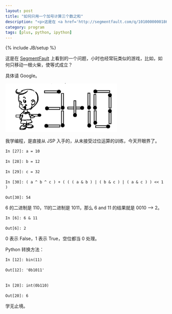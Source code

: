 ```yaml
---
layout: post
title: "如何只用一个加号计算三个数之和"
description: "<p>这是在 <a href='http://segmentfault.com/q/1010000000186540'>SegmentFault</a> 上看到的一个问题，小时也经常玩类似的游戏，比如，如何只移动一根火柴，使等式成立？</p><p>具体请 Google。</p><p><img src='/assets/images/2013/02/match.jpg' alt='火柴'></p><p>我学编程，是直接从 JSP 入手的，从未接受过位运算的训练，今天开眼界了。</p>"
category: program
tags: [plus, python, ipython]
---
```

{% include JB/setup %}

这是在 [SegmentFault](http://segmentfault.com/q/1010000000186540) 上看到的一个问题，小时也经常玩类似的游戏，比如，如何只移动一根火柴，使等式成立？

具体请 Google。

![火柴](/assets/images/2013/02/match.jpg)

我学编程，是直接从 JSP 入手的，从未接受过位运算的训练，今天开眼界了。

```
In [27]: a = 10

In [28]: b = 12

In [29]: c = 32

In [30]: ( a ^ b ^ c ) + ( ( ( a & b ) | ( b & c ) | ( a & c ) ) << 1 ) 

Out[30]: 54
```

6 的二进制是 110，11的二进制是 1011，那么 6 and 11 的结果就是 0010 --> 2。

```
In [6]: 6 & 11

Out[6]: 2
```

0 表示 False，1 表示 True，空位都当 0 处理。

Python 转换方法：

```
In [12]: bin(11)

Out[12]: '0b1011'


In [20]: int(0b110)

Out[20]: 6
```

学无止境。